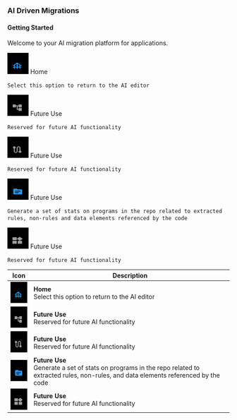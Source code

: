 

### AI Driven Migrations

#### Getting Started

Welcome to your AI migration platform for applications.

<p>
    <img src="./images/icons/home.png" alt="Icon" width="48" height="48" />
    Home

    Select this option to return to the AI editor
</p>
<p>
    <img src="./images/icons/account.png" alt="Icon" width="48" height="48" />
    Future Use

    Reserved for future AI functionality
</p>
<p>
    <img src="./images/icons/route.png" alt="Icon" width="48" height="48" />
    Future Use

    Reserved for future AI functionality
</p>
<p>
    <img src="./images/icons/analyze.png" alt="Icon" width="48" height="48" />
    Future Use

    Generate a set of stats on programs in the repo related to extracted rules, non-rules and data elements referenced by the code
</p>
<p>
    <img src="./images/icons/widgets.png" alt="Icon" width="48" height="48" />
    Future Use

    Reserved for future AI functionality
</p>

| Icon | Description |
|------|-------------|
| <img src="./images/icons/home.png" alt="Icon" width="48" height="48" /> | **Home**<br>Select this option to return to the AI editor |
| <img src="./images/icons/account.png" alt="Icon" width="48" height="48" /> | **Future Use**<br>Reserved for future AI functionality |
| <img src="./images/icons/route.png" alt="Icon" width="48" height="48" /> | **Future Use**<br>Reserved for future AI functionality |
| <img src="./images/icons/analyze.png" alt="Icon" width="48" height="48" /> | **Future Use**<br>Generate a set of stats on programs in the repo related to extracted rules, non-rules, and data elements referenced by the code |
| <img src="./images/icons/widgets.png" alt="Icon" width="48" height="48" /> | **Future Use**<br>Reserved for future AI functionality |
